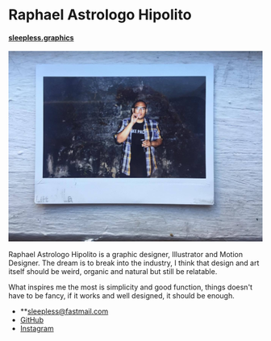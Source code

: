 # Raphael Astrologo Hipolito

#### [sleepless.graphics](https://sleepless.graphis)

![](images/profile.jpg)

Raphael Astrologo Hipolito is a graphic designer, Illustrator and Motion Designer.
The dream is to break into the industry, I think that design and art itself should be weird, organic and natural but still be relatable.

What inspires me the most is simplicity and good function, things doesn't have to be fancy, if it works and well designed, it should be enough.

- **[sleepless@fastmail.com](mailto:sleepless@fastmail.com)
- [GitHub](http://github.com/refkoer)
- [Instagram](https://www.instagram.com/indesigndocument/)
